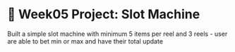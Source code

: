 # 🎰 Week05 Project: Slot Machine

Built a simple slot machine with minimum 5 items per reel and 3 reels - user are able to bet min or max and have their total update
